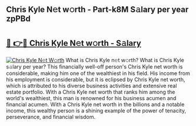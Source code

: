 ## Chris Kyle N𝚎t w𝚘rth - Part-k8M S𝚊lary per year zpPBd

# <h2><a href="http://gc418at.nevu.top/?p=Chris+Kyle">🔗 👉🔴 Chris Kyle N𝚎t w𝚘rth - S𝚊lary</a></h2>

[![Chris Kyle N𝚎t W𝚘rth](https://i.imgur.com/Oavwk0R.jpeg)](http://gc418at.nevu.top/?p=Chris+Kyle)
What is Chris Kyle n𝚎t w𝚘rth? What is Chris Kyle s𝚊lary per year?
This financially well-off person's Chris Kyle net worth is considerable, making him one of the wealthiest in his field. His income from his employment is considerable, but it is eclipsed by Chris Kyle net worth, which is attributed to his diverse business activities and extensive real estate portfolio. With a Chris Kyle net worth that ranks him among the world's wealthiest, this man is renowned for his business acumen and financial acumen. With a Chris Kyle net worth in the billions and a notable income, this wealthy person is a shining example of the power of tenacity, perseverance, and financial wisdom.
